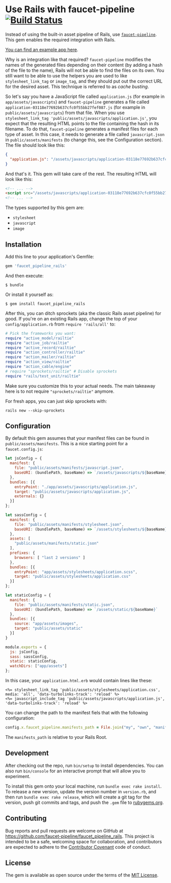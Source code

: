 # Use Rails with faucet-pipeline [![Build Status](https://travis-ci.org/faucet-pipeline/faucet_pipeline_rails.svg)](https://travis-ci.org/faucet-pipeline/faucet_pipeline_rails)

Instead of using the built-in asset pipeline of Rails, use
[`faucet-pipeline`](https://github.com/faucet-pipeline/faucet-pipeline). This
gem enables the required integration with Rails.

[You can find an example app
here](https://github.com/faucet-pipeline/faucet_pipeline_rails_example).

Why is an integration like that required? `faucet-pipeline` modifies the names
of the generated files depending on their content (by adding a hash of the file
to the name), Rails will not be able to find the files on its own. You still
want to be able to use the helpers you are used to like `stylesheet_link_tag`
or `image_tag`, and they should put out the correct URL for the desired asset.
This technique is referred to as *cache busting*.

So let's say you have a JavaScript file called `application.js` (for example in
`app/assets/javascripts`) and `faucet-pipeline` generates a file called
`application-03118e77692b637cfc0f55bb27fef087.js` (for example in
`public/assets/javascripts`) from that file. When you use `stylesheet_link_tag
'public/assets/javascripts/application.js'`, you expect that the resulting HTML
points to the file containing the hash in its filename. To do that,
`faucet-pipeline` generates a manifest files for each type of asset. In this
case, it needs to generate a file called `javascript.json` in
`public/assets/manifests` (to change this, see the Configuration section). The
file should look like this:

```json
{
  "application.js": "/assets/javascripts/application-03118e77692b637cfc0f55bb27fef087.js"
}
```

And that's it. This gem will take care of the rest. The resulting HTML will look like this:

```html
<!-- ... -->
<script src="/assets/javascripts/application-03118e77692b637cfc0f55bb27fef087.js" data-turbolinks-track="reload"></script>
<!-- ... -->
```

The types supported by this gem are:

* `stylesheet`
* `javascript`
* `image`

## Installation

Add this line to your application's Gemfile:

```ruby
gem 'faucet_pipeline_rails'
```

And then execute:

```
$ bundle
```

Or install it yourself as:

```
$ gem install faucet_pipeline_rails
```

After this, you can ditch sprockets (aka the classic Rails asset pipeline)
for good. If you're on an existing Rails app, change the top of your 
`config/application.rb` from `require 'rails/all'` to:

```ruby
# Pick the frameworks you want:
require "active_model/railtie"
require "active_job/railtie"
require "active_record/railtie"
require "action_controller/railtie"
require "action_mailer/railtie"
require "action_view/railtie"
require "action_cable/engine"
# require "sprockets/railtie" # Disable sprockets
require "rails/test_unit/railtie"
```

Make sure you customize this to your actual needs. The main takeaway here is
to not require `"sprockets/railtie"` anymore.

For fresh apps, you can just skip sprockets with:

    rails new --skip-sprockets

## Configuration

By default this gem assumes that your manifest files can be found in
`public/assets/manifests`. This is a nice starting point for a `faucet.config.js`:

```js
let jsConfig = {
  manifest: {
    file: "public/assets/manifests/javascript.json",
    baseURI: (bundlePath, baseName) => `/assets/javascripts/${baseName}`
  },
  bundles: [{
    entryPoint: "./app/assets/javascripts/application.js",
    target: "public/assets/javascripts/application.js",
    externals: {}
  }]
};

let sassConfig = {
  manifest: {
    file: "public/assets/manifests/stylesheet.json",
    baseURI: (bundlePath, baseName) => `/assets/stylesheets/${baseName}`
  },
  assets: [
    "public/assets/manifests/static.json"
  ],
  prefixes: {
    browsers: [ "last 2 versions" ]
  },
  bundles: [{
    entryPoint: "app/assets/stylesheets/application.scss",
    target: "public/assets/stylesheets/application.css"
  }]
};

let staticConfig = {
  manifest: {
    file: "public/assets/manifests/static.json",
    baseURI: (bundlePath, baseName) => `/assets/static/${baseName}`
  },
  bundles: [{
    source: "app/assets/images",
    target: "public/assets/static"
  }]
}

module.exports = {
  js: jsConfig,
  sass: sassConfig,
  static: staticConfig,
  watchDirs: ["app/assets"]
};
```

In this case, your `application.html.erb` would contain lines like these:

```erb
<%= stylesheet_link_tag 'public/assets/stylesheets/application.css', media: 'all', 'data-turbolinks-track': 'reload' %>
<%= javascript_include_tag 'public/assets/javascripts/application.js', 'data-turbolinks-track': 'reload' %>
```

You can change the path to the manifest fiels that with the following
configuration:

```ruby
config.x.faucet_pipeline.manifests_path = File.join("my", "own", "manifests", "path")
```

The `manifests_path` is relative to your Rails Root.

## Development

After checking out the repo, run `bin/setup` to install dependencies. You can
also run `bin/console` for an interactive prompt that will allow you to
experiment.

To install this gem onto your local machine, run `bundle exec rake install`. To
release a new version, update the version number in `version.rb`, and then run
`bundle exec rake release`, which will create a git tag for the version, push
git commits and tags, and push the `.gem` file to
[rubygems.org](https://rubygems.org).

## Contributing

Bug reports and pull requests are welcome on GitHub at
https://github.com/faucet-pipeline/faucet_pipeline_rails. This project is
intended to be a safe, welcoming space for collaboration, and contributors are
expected to adhere to the [Contributor
Covenant](http://contributor-covenant.org) code of conduct.

## License

The gem is available as open source under the terms of the [MIT
License](http://opensource.org/licenses/MIT).
